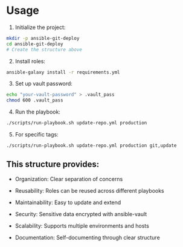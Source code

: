 # Usage
1. Initialize the project:

```bash
mkdir -p ansible-git-deploy
cd ansible-git-deploy
# Create the structure above
```
2. Install roles:

```bash
ansible-galaxy install -r requirements.yml
```

3. Set up vault password:

```bash
echo "your-vault-password" > .vault_pass
chmod 600 .vault_pass
```

4. Run the playbook:

```bash
./scripts/run-playbook.sh update-repo.yml production
```

5. For specific tags:

```bash
./scripts/run-playbook.sh update-repo.yml production git,update
```

## This structure provides:

- Organization: Clear separation of concerns

- Reusability: Roles can be reused across different playbooks

- Maintainability: Easy to update and extend

- Security: Sensitive data encrypted with ansible-vault

- Scalability: Supports multiple environments and hosts

- Documentation: Self-documenting through clear structure